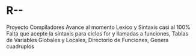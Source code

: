 # R--
Proyecto Compiladores
Avance al momento
Lexico y Sintaxis casi al 100%
Falta que acepte la sintaxis para ciclos for y 
llamadas a funciones,
Tablas de Variables Globales y Locales,
Directorio de Funciones,
Genera cuadruplos
